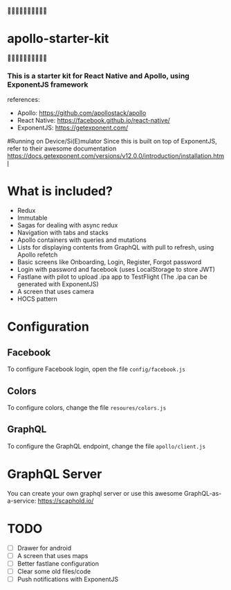:gift::gift::gift::gift::gift::gift::gift::gift::gift::gift:
# apollo-starter-kit
:christmas_tree::christmas_tree::christmas_tree::christmas_tree::christmas_tree::christmas_tree::christmas_tree::christmas_tree::christmas_tree::christmas_tree:

### This is a starter kit for React Native and Apollo, using ExponentJS framework

references:
- Apollo: https://github.com/apollostack/apollo
- React Native: https://facebook.github.io/react-native/
- ExponentJS: https://getexponent.com/

#Running on Device/Si(E)mulator
Since this is built on top of ExponentJS, refer to their awesome documentation
https://docs.getexponent.com/versions/v12.0.0/introduction/installation.html

# What is included?
- Redux
- Immutable
- Sagas for dealing with async redux
- Navigation with tabs and stacks
- Apollo containers with queries and mutations
- Lists for displaying contents from GraphQL with pull to refresh, using Apollo refetch
- Basic screens like Onboarding, Login, Register, Forgot password
- Login with password and facebook (uses LocalStorage to store JWT)
- Fastlane with pilot to upload .ipa app to TestFlight (The .ipa can be generated with ExponentJS)
- A screen that uses camera
- HOCS pattern

# Configuration
## Facebook
To configure Facebook login, open the file ```config/facebook.js```
## Colors
To configure colors, change the file ```resoures/colors.js```
## GraphQL
To configure the GraphQL endpoint, change the file ```apollo/client.js```

# GraphQL Server
You can create your own graphql server or use this awesome GraphQL-as-a-service:
https://scaphold.io/

# TODO
- [ ] Drawer for android
- [ ] A screen that uses maps
- [ ] Better fastlane configuration
- [ ] Clear some old files/code
- [ ] Push notifications with ExponentJS
